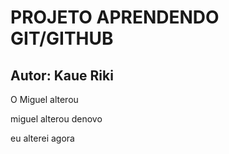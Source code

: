 # PROJETO APRENDENDO GIT/GITHUB

## Autor: Kaue Riki
O Miguel alterou 

miguel alterou denovo

eu alterei agora 

